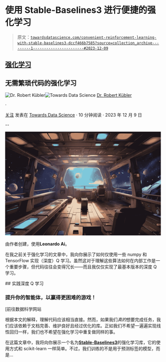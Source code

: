 # 使用 Stable-Baselines3 进行便捷的强化学习

> 原文：[`towardsdatascience.com/convenient-reinforcement-learning-with-stable-baselines3-dccf466b7585?source=collection_archive---------1-----------------------#2023-12-09`](https://towardsdatascience.com/convenient-reinforcement-learning-with-stable-baselines3-dccf466b7585?source=collection_archive---------1-----------------------#2023-12-09)

## [强化学习](https://medium.com/tag/reinforcement-learning)

## 无需繁琐代码的强化学习

[](https://dr-robert-kuebler.medium.com/?source=post_page-----dccf466b7585--------------------------------)![Dr. Robert Kübler](https://dr-robert-kuebler.medium.com/?source=post_page-----dccf466b7585--------------------------------)[](https://towardsdatascience.com/?source=post_page-----dccf466b7585--------------------------------)![Towards Data Science](https://towardsdatascience.com/?source=post_page-----dccf466b7585--------------------------------) [Dr. Robert Kübler](https://dr-robert-kuebler.medium.com/?source=post_page-----dccf466b7585--------------------------------)

·

[关注](https://medium.com/m/signin?actionUrl=https%3A%2F%2Fmedium.com%2F_%2Fsubscribe%2Fuser%2F6d6b5fb431bf&operation=register&redirect=https%3A%2F%2Ftowardsdatascience.com%2Fconvenient-reinforcement-learning-with-stable-baselines3-dccf466b7585&user=Dr.+Robert+K%C3%BCbler&userId=6d6b5fb431bf&source=post_page-6d6b5fb431bf----dccf466b7585---------------------post_header-----------) 发表在 [Towards Data Science](https://towardsdatascience.com/?source=post_page-----dccf466b7585--------------------------------) · 10 分钟阅读 · 2023 年 12 月 9 日

--

[](https://medium.com/m/signin?actionUrl=https%3A%2F%2Fmedium.com%2F_%2Fbookmark%2Fp%2Fdccf466b7585&operation=register&redirect=https%3A%2F%2Ftowardsdatascience.com%2Fconvenient-reinforcement-learning-with-stable-baselines3-dccf466b7585&source=-----dccf466b7585---------------------bookmark_footer-----------)![](img/b3a8b5fb8229e66fec0ddd0fbefcafc4.png)

由作者创建，使用**Leonardo Ai**。

在我之前关于强化学习的文章中，我向你展示了如何仅使用一些 numpy 和 TensorFlow 实现（深度）Q 学习。虽然这对于理解这些算法如何在内部工作是一个重要步骤，但代码往往会变得冗长——而且我仅仅实现了最基本版本的深度 Q 学习。

[](/hands-on-deep-q-learning-9073040ce841?source=post_page-----dccf466b7585--------------------------------) ## 实践深度 Q 学习

### 提升你的智能体，以赢得更困难的游戏！

[前往数据科学网站

根据本文的解释，理解代码应该相当直接。然而，如果我们*真的*想要完成任务，我们应该依赖于文档完善、维护良好且经过优化的库。正如我们不希望一遍遍实现线性回归一样，我们也不希望在强化学习中重复做同样的事。

在这篇文章中，我将向你展示一个名为[**Stable-Baselines3**](https://stable-baselines3.readthedocs.io/)的强化学习库，它的使用方式和 scikit-learn 一样简单。不过，我们训练的不是用于预测标签的模型，而是…
